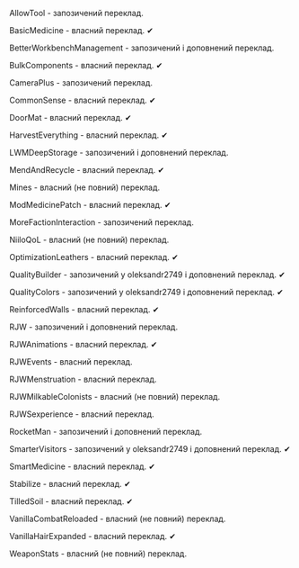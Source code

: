 AllowTool - запозичений переклад.

BasicMedicine - власний переклад. ✔

BetterWorkbenchManagement - запозичений і доповнений переклад.

BulkComponents - власний переклад. ✔

CameraPlus - запозичений переклад.

CommonSense - власний переклад. ✔

DoorMat - власний переклад. ✔

HarvestEverything - власний переклад. ✔

LWMDeepStorage - запозичений і доповнений переклад.

MendAndRecycle - власний переклад. ✔

Mines - власний (не повний) переклад.

ModMedicinePatch - власний переклад. ✔

MoreFactionInteraction - запозичений переклад.

NiiloQoL - власний (не повний) переклад.

OptimizationLeathers - власний переклад. ✔

QualityBuilder - запозичений у oleksandr2749 і доповнений переклад. ✔

QualityColors - запозичений у oleksandr2749 і доповнений переклад. ✔

ReinforcedWalls - власний переклад. ✔

RJW - запозичений і доповнений переклад.

RJWAnimations - власний переклад. ✔

RJWEvents - власний переклад.

RJWMenstruation - власний переклад.

RJWMilkableColonists - власний (не повний) переклад.

RJWSexperience - власний переклад.

RocketMan - запозичений і доповнений переклад.

SmarterVisitors - запозичений у oleksandr2749 і доповнений переклад. ✔

SmartMedicine - власний переклад. ✔

Stabilize - власний переклад. ✔

TilledSoil - власний переклад. ✔

VanillaCombatReloaded - власний (не повний) переклад.

VanillaHairExpanded - власний переклад. ✔

WeaponStats - власний (не повний) переклад.
